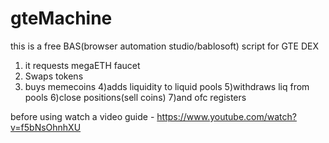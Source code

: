 # gteMachine
this is a free BAS(browser automation studio/bablosoft) script for GTE DEX
1) it requests megaETH faucet
2) Swaps tokens
3) buys memecoins
4)adds liquidity to liquid pools
5)withdraws liq from pools
6)close positions(sell coins)
7)and ofc registers

before using watch a video guide - https://www.youtube.com/watch?v=f5bNsOhnhXU
